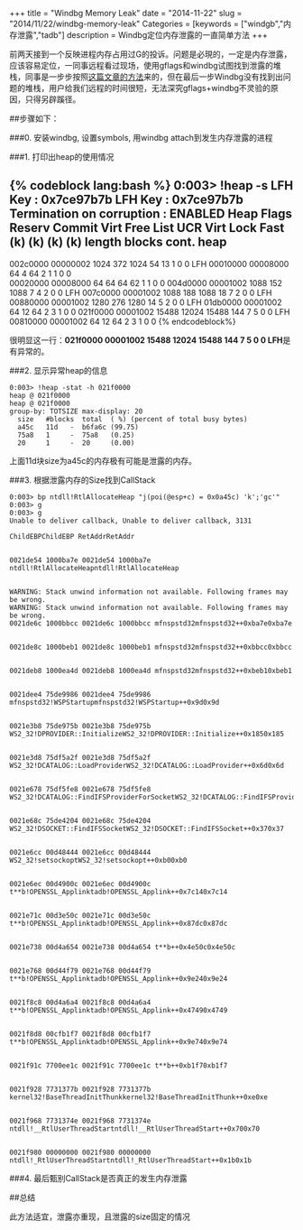 +++
title = "Windbg Memory Leak"
date = "2014-11-22"
slug = "2014/11/22/windbg-memory-leak"
Categories = [keywords = ["windgb","内存泄露","tadb"]
description = Windbg定位内存泄露的一直简单方法
+++

前两天接到一个反映进程内存占用过G的投诉。问题是必現的，一定是内存泄露，应该容易定位，一同事远程看过现场，使用gflags和windbg试图找到泄露的堆栈，同事是一步步按照[这篇文章的方法][1]来的，但在最后一步Windbg没有找到出问题的堆栈，用户给我们远程的时间很短，无法深究gflags+windbg不灵验的原因，只得另辟蹊径。

##步骤如下：

###0. 安装windbg, 设置symbols, 用windbg attach到发生内存泄露的进程

###1. 打印出heap的使用情况

{% codeblock lang:bash %}
0:003> !heap -s
LFH Key : 0x7ce97b7b
LFH Key : 0x7ce97b7b
Termination on corruption : ENABLED
Heap     Flags    Reserv Commit  Virt   Free   List    UCR    Virt  Lock Fast 
                  (k)    (k)     (k)    (k)    length  blocks cont. heap 
-----------------------------------------------------------------------------
002c0000 00000002 1024    372     1024   54    13      1      0     0    LFH
00010000 00008000 64      4       64 2   1     1       0      0  
00020000 00008000 64      64      64     62    1       1      0     0 
004d0000 00001002 1088    152     1088   7     4       2      0     0    LFH
007c0000 00001002 1088    188     1088   18    7       2      0     0    LFH
00880000 00001002 1280    276     1280   14    5       2      0     0    LFH
01db0000 00001002 64      12      64     2     3       1      0     0 
021f0000 00001002 15488   12024   15488  144   7       5      0     0    LFH
00810000 00001002 64      12      64     2     3       1      0     0 
{% endcodeblock%}

很明显这一行：**021f0000 00001002 15488   12024   15488  144   7       5      0     0    LFH**是有异常的。

###2. 显示异常heap的信息

```
0:003> !heap -stat -h 021f0000
heap @ 021f0000
heap @ 021f0000
group-by: TOTSIZE max-display: 20
  size   #blocks  total  ( %) (percent of total busy bytes)
  a45c   11d   -  b6fa6c (99.75)
  75a8   1     -  75a8   (0.25)
  20     1     -  20     (0.00)
```

上面11d块size为a45c的内存极有可能是泄露的内存。

###3. 根据泄露内存的Size找到CallStack
```
0:003> bp ntdll!RtlAllocateHeap "j(poi(@esp+c) = 0x0a45c) 'k';'gc'"
0:003> g
0:003> g
Unable to deliver callback, Unable to deliver callback, 3131

ChildEBPChildEBP RetAddrRetAddr


0021de54 1000ba7e 0021de54 1000ba7e ntdll!RtlAllocateHeapntdll!RtlAllocateHeap


WARNING: Stack unwind information not available. Following frames may be wrong.
WARNING: Stack unwind information not available. Following frames may be wrong.
0021de6c 1000bbcc 0021de6c 1000bbcc mfnspstd32mfnspstd32++0xba7e0xba7e


0021de8c 1000beb1 0021de8c 1000beb1 mfnspstd32mfnspstd32++0xbbcc0xbbcc


0021deb8 1000ea4d 0021deb8 1000ea4d mfnspstd32mfnspstd32++0xbeb10xbeb1


0021dee4 75de9986 0021dee4 75de9986 mfnspstd32!WSPStartupmfnspstd32!WSPStartup++0x9d0x9d


0021e3b8 75de975b 0021e3b8 75de975b WS2_32!DPROVIDER::InitializeWS2_32!DPROVIDER::Initialize++0x1850x185


0021e3d8 75df5a2f 0021e3d8 75df5a2f WS2_32!DCATALOG::LoadProviderWS2_32!DCATALOG::LoadProvider++0x6d0x6d


0021e678 75df5fe8 0021e678 75df5fe8 WS2_32!DCATALOG::FindIFSProviderForSocketWS2_32!DCATALOG::FindIFSProviderForSocket++0x630x63


0021e68c 75de4204 0021e68c 75de4204 WS2_32!DSOCKET::FindIFSSocketWS2_32!DSOCKET::FindIFSSocket++0x370x37


0021e6cc 00d48444 0021e6cc 00d48444 WS2_32!setsockoptWS2_32!setsockopt++0xb00xb0


0021e6ec 00d4900c 0021e6ec 00d4900c t**b!OPENSSL_Applinktadb!OPENSSL_Applink++0x7c140x7c14


0021e71c 00d3e50c 0021e71c 00d3e50c t**b!OPENSSL_Applinktadb!OPENSSL_Applink++0x87dc0x87dc


0021e738 00d4a654 0021e738 00d4a654 t**b++0x4e50c0x4e50c


0021e768 00d44f79 0021e768 00d44f79 t**b!OPENSSL_Applinktadb!OPENSSL_Applink++0x9e240x9e24


0021f8c8 00d4a6a4 0021f8c8 00d4a6a4 t**b!OPENSSL_Applinktadb!OPENSSL_Applink++0x47490x4749


0021f8d8 00cfb1f7 0021f8d8 00cfb1f7 t**b!OPENSSL_Applinktadb!OPENSSL_Applink++0x9e740x9e74


0021f91c 7700ee1c 0021f91c 7700ee1c t**b++0xb1f70xb1f7


0021f928 7731377b 0021f928 7731377b kernel32!BaseThreadInitThunkkernel32!BaseThreadInitThunk++0xe0xe


0021f968 7731374e 0021f968 7731374e ntdll!__RtlUserThreadStartntdll!__RtlUserThreadStart++0x700x70


0021f980 00000000 0021f980 00000000 ntdll!_RtlUserThreadStartntdll!_RtlUserThreadStart++0x1b0x1b
```

###4. 最后甄别CallStack是否真正的发生内存泄露

##总结

此方法适宜，泄露亦重现，且泄露的size固定的情况


[1]:http://www.codeproject.com/Articles/31382/Memory-Leak-Detection-Using-Windbg
